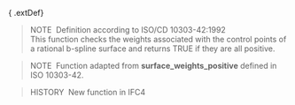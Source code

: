 ﻿{ .extDef}
> NOTE&nbsp; Definition according to ISO/CD 10303-42:1992  
> This function checks the weights associated with the control points of a rational b-spline surface and returns TRUE if they are all positive.

> NOTE&nbsp; Function adapted from **surface_weights_positive** defined in ISO 10303-42.

> HISTORY&nbsp; New function in IFC4
